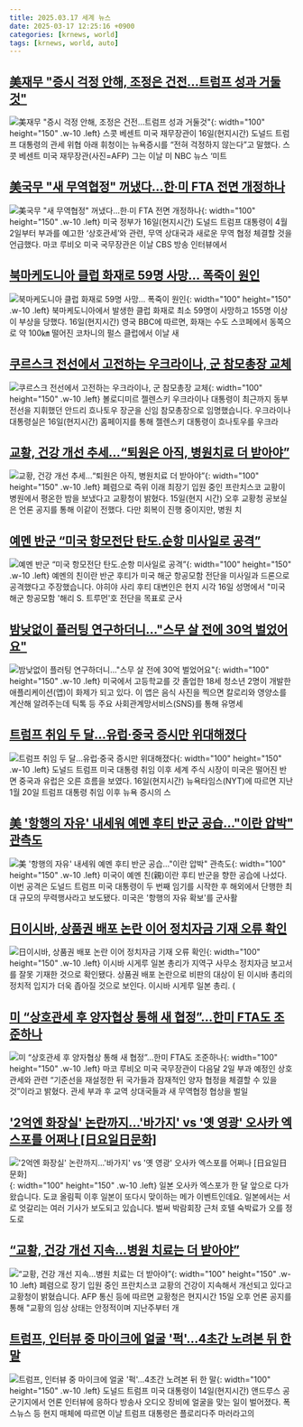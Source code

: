 ```yaml
---
title: 2025.03.17 세계 뉴스
date: 2025-03-17 12:25:16 +0900
categories: [krnews, world]
tags: [krnews, world, auto]
---
```

## [美재무 "증시 걱정 안해, 조정은 건전…트럼프 성과 거둘것"](https://n.news.naver.com/mnews/article/018/0005963625)

![美재무 "증시 걱정 안해, 조정은 건전…트럼프 성과 거둘것"](https://mimgnews.pstatic.net/image/origin/018/2025/03/17/5963625.jpg?type=nf220_150){: width="100" height="150" .w-10 .left}
스콧 베센트 미국 재무장관이 16일(현지시간) 도널드 트럼프 대통령의 관세 위협 아래 휘청이는 뉴욕증시를 “전혀 걱정하지 않는다”고 말했다. 스콧 베센트 미국 재무장관(사진=AFP) 그는 이날 미 NBC 뉴스 ‘미트

## [美국무 "새 무역협정" 꺼냈다…한∙미 FTA 전면 개정하나](https://n.news.naver.com/mnews/article/025/0003427257)

![美국무 "새 무역협정" 꺼냈다…한∙미 FTA 전면 개정하나](https://mimgnews.pstatic.net/image/origin/025/2025/03/17/3427257.jpg?type=nf220_150){: width="100" height="150" .w-10 .left}
미국 정부가 16일(현지시간) 도널드 트럼프 대통령이 4월 2일부터 부과를 예고한 ‘상호관세’와 관련, 무역 상대국과 새로운 무역 협정 체결할 것을 언급했다. 마코 루비오 미국 국무장관은 이날 CBS 방송 인터뷰에서

## [북마케도니아 클럽 화재로 59명 사망… 폭죽이 원인](https://n.news.naver.com/mnews/article/005/0001763340)

![북마케도니아 클럽 화재로 59명 사망… 폭죽이 원인](https://mimgnews.pstatic.net/image/origin/005/2025/03/16/1763340.jpg?type=nf220_150){: width="100" height="150" .w-10 .left}
북마케도니아에서 발생한 클럽 화재로 최소 59명이 사망하고 155명 이상이 부상을 당했다. 16일(현지시간) 영국 BBC에 따르면, 화재는 수도 스코페에서 동쪽으로 약 100㎞ 떨어진 코차니의 펄스 클럽에서 이날 새

## [쿠르스크 전선에서 고전하는 우크라이나, 군 참모총장 교체](https://n.news.naver.com/mnews/article/056/0011912377)

![쿠르스크 전선에서 고전하는 우크라이나, 군 참모총장 교체](https://mimgnews.pstatic.net/image/origin/056/2025/03/17/11912377.jpg?type=nf220_150){: width="100" height="150" .w-10 .left}
볼로디미르 젤렌스키 우크라이나 대통령이 최근까지 동부 전선을 지휘했던 안드리 흐나토우 장군을 신임 참모총장으로 임명했습니다. 우크라이나 대통령실은 16일(현지시간) 홈페이지를 통해 젤렌스키 대통령이 흐나토우를 우크라

## [교황, 건강 개선 추세…“퇴원은 아직, 병원치료 더 받아야”](https://n.news.naver.com/mnews/article/018/0005963286)

![교황, 건강 개선 추세…“퇴원은 아직, 병원치료 더 받아야”](https://mimgnews.pstatic.net/image/origin/018/2025/03/16/5963286.jpg?type=nf220_150){: width="100" height="150" .w-10 .left}
폐렴으로 즉위 이래 최장기 입원 중인 프란치스코 교황이 병원에서 평온한 밤을 보냈다고 교황청이 밝혔다. 15일(현지 시간) 오후 교황청 공보실은 언론 공지를 통해 이같이 전했다. 다만 회복이 진행 중이지만, 병원 치

## [예멘 반군 “미국 항모전단 탄도.순항 미사일로 공격”](https://n.news.naver.com/mnews/article/056/0011912084)

![예멘 반군 “미국 항모전단 탄도.순항 미사일로 공격”](https://mimgnews.pstatic.net/image/origin/056/2025/03/17/11912084.jpg?type=nf220_150){: width="100" height="150" .w-10 .left}
예멘의 친이란 반군 후티가 미국 해군 항공모함 전단을 미사일과 드론으로 공격했다고 주장했습니다. 야히야 사리 후티 대변인은 현지 시각 16일 성명에서 "미국 해군 항공모함 '해리 S. 트루먼'호 전단을 목표로 군사

## [밤낮없이 플러팅 연구하더니…"스무 살 전에 30억 벌었어요"](https://n.news.naver.com/mnews/article/015/0005106777)

![밤낮없이 플러팅 연구하더니…"스무 살 전에 30억 벌었어요"](https://mimgnews.pstatic.net/image/origin/015/2025/03/17/5106777.jpg?type=nf220_150){: width="100" height="150" .w-10 .left}
미국에서 고등학교를 갓 졸업한 18세 청소년 2명이 개발한 애플리케이션(앱)이 화제가 되고 있다. 이 앱은 음식 사진을 찍으면 칼로리와 영양소를 계산해 알려주는데 틱톡 등 주요 사회관계망서비스(SNS)를 통해 유명세

## [트럼프 취임 두 달…유럽·중국 증시만 위대해졌다](https://n.news.naver.com/mnews/article/021/0002696780)

![트럼프 취임 두 달…유럽·중국 증시만 위대해졌다](https://mimgnews.pstatic.net/image/origin/021/2025/03/17/2696780.jpg?type=nf220_150){: width="100" height="150" .w-10 .left}
도널드 트럼프 미국 대통령 취임 이후 세계 주식 시장이 미국은 떨어진 반면 중국과 유럽은 오른 흐름을 보였다. 16일(현지시간) 뉴욕타임스(NYT)에 따르면 지난 1월 20일 트럼프 대통령 취임 이후 뉴욕 증시의 스

## [美 '항행의 자유' 내세워 예멘 후티 반군 공습..."이란 압박" 관측도](https://n.news.naver.com/mnews/article/469/0000853956)

![美 '항행의 자유' 내세워 예멘 후티 반군 공습..."이란 압박" 관측도](https://mimgnews.pstatic.net/image/origin/469/2025/03/16/853956.jpg?type=nf220_150){: width="100" height="150" .w-10 .left}
미국이 예멘 친(親)이란 후티 반군을 향한 공습에 나섰다. 이번 공격은 도널드 트럼프 미국 대통령이 두 번째 임기를 시작한 후 해외에서 단행한 최대 규모의 무력행사라고 보도됐다. 미국은 '항행의 자유 확보'를 군사활

## [日이시바, 상품권 배포 논란 이어 정치자금 기재 오류 확인](https://n.news.naver.com/mnews/article/018/0005963497)

![日이시바, 상품권 배포 논란 이어 정치자금 기재 오류 확인](https://mimgnews.pstatic.net/image/origin/018/2025/03/16/5963497.jpg?type=nf220_150){: width="100" height="150" .w-10 .left}
이시바 시게루 일본 총리가 지역구 사무소 정치자금 보고서를 잘못 기재한 것으로 확인됐다. 상품권 배포 논란으로 비판의 대상이 된 이시바 총리의 정치적 입지가 더욱 좁아질 것으로 보인다. 이시바 시게루 일본 총리. (

## [미 “상호관세 후 양자협상 통해 새 협정”…한미 FTA도 조준하나](https://n.news.naver.com/mnews/article/032/0003357023)

![미 “상호관세 후 양자협상 통해 새 협정”…한미 FTA도 조준하나](https://mimgnews.pstatic.net/image/origin/032/2025/03/17/3357023.jpg?type=nf220_150){: width="100" height="150" .w-10 .left}
마코 루비오 미국 국무장관이 다음달 2일 부과 예정인 상호관세와 관련 “기준선을 재설정한 뒤 국가들과 잠재적인 양자 협정을 체결할 수 있을 것”이라고 밝혔다. 관세 부과 후 교역 상대국들과 새 무역협정 협상을 벌일

## ['2억엔 화장실' 논란까지…'바가지' vs '옛 영광' 오사카 엑스포를 어쩌나 [日요일日문화]](https://n.news.naver.com/mnews/article/277/0005561328)

!['2억엔 화장실' 논란까지…'바가지' vs '옛 영광' 오사카 엑스포를 어쩌나 [日요일日문화]](https://mimgnews.pstatic.net/image/origin/277/2025/03/16/5561328.jpg?type=nf220_150){: width="100" height="150" .w-10 .left}
일본 오사카 엑스포가 한 달 앞으로 다가왔습니다. 도쿄 올림픽 이후 일본이 또다시 맞이하는 메가 이벤트인데요. 일본에서는 서로 엇갈리는 여러 기사가 보도되고 있습니다. 벌써 박람회장 근처 호텔 숙박료가 오를 정도로

## [“교황, 건강 개선 지속…병원 치료는 더 받아야”](https://n.news.naver.com/mnews/article/056/0011911883)

![“교황, 건강 개선 지속…병원 치료는 더 받아야”](https://mimgnews.pstatic.net/image/origin/056/2025/03/16/11911883.jpg?type=nf220_150){: width="100" height="150" .w-10 .left}
폐렴으로 장기 입원 중인 프란치스코 교황의 건강이 지속해서 개선되고 있다고 교황청이 밝혔습니다. AFP 통신 등에 따르면 교황청은 현지시간 15일 오후 언론 공지를 통해 "교황의 임상 상태는 안정적이며 지난주부터 개

## [트럼프, 인터뷰 중 마이크에 얼굴 '퍽'…4초간 노려본 뒤 한 말](https://n.news.naver.com/mnews/article/025/0003427237)

![트럼프, 인터뷰 중 마이크에 얼굴 '퍽'…4초간 노려본 뒤 한 말](https://mimgnews.pstatic.net/image/origin/025/2025/03/17/3427237.jpg?type=nf220_150){: width="100" height="150" .w-10 .left}
도널드 트럼프 미국 대통령이 14일(현지시간) 앤드루스 공군기지에서 언론 인터뷰에 응하다 방송사 오디오 장비에 얼굴을 맞는 일이 벌어졌다. 폭스뉴스 등 현지 매체에 따르면 이날 트럼프 대통령은 플로리다주 마러라고의

